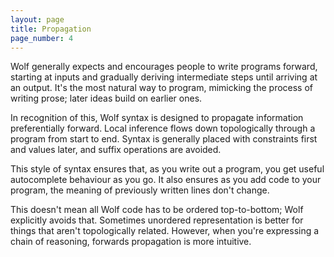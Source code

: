 ```yaml
---
layout: page
title: Propagation
page_number: 4
---
```


Wolf generally expects and encourages people to write programs forward, starting at inputs and gradually deriving intermediate steps until arriving at an output.
It's the most natural way to program, mimicking the process of writing prose; later ideas build on earlier ones.

In recognition of this, Wolf syntax is designed to propagate information preferentially forward.
Local inference flows down topologically through a program from start to end.
Syntax is generally placed with constraints first and values later, and suffix operations are avoided.

This style of syntax ensures that, as you write out a program, you get useful autocomplete behaviour as you go. 
It also ensures as you add code to your program, the meaning of previously written lines don't change.

This doesn't mean all Wolf code has to be ordered top-to-bottom; Wolf explicitly avoids that.
Sometimes unordered representation is better for things that aren't topologically related.
However, when you're expressing a chain of reasoning, forwards propagation is more intuitive.